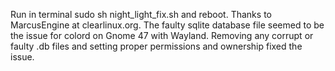Run in terminal sudo sh night_light_fix.sh and reboot. Thanks to MarcusEngine at clearlinux.org. The faulty sqlite database file seemed to be the issue for colord on Gnome 47 with Wayland. Removing any corrupt or faulty .db files and setting proper permissions and ownership fixed the issue. 
